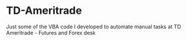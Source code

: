 # TD-Ameritrade
Just some of the VBA code I developed to automate manual tasks at TD Ameritrade - Futures and Forex desk
